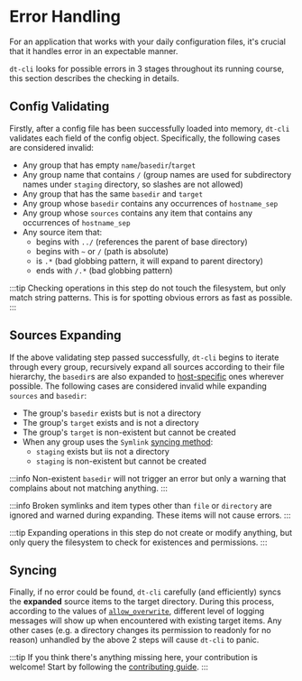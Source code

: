 # Error Handling

For an application that works with your daily configuration files, it's
crucial that it handles error in an expectable manner.

`dt-cli` looks for possible errors in 3 stages throughout its running course,
this section describes the checking in details.

## Config Validating

Firstly, after a config file has been successfully loaded into memory,
`dt-cli` validates each field of the config object.  Specifically, the
following cases are considered invalid:

- Any group that has empty `name`/`basedir`/`target`
- Any group name that contains `/` (group names are used for subdirectory
  names under `staging` directory, so slashes are not allowed)
- Any group that has the same `basedir` and `target`
- Any group whose `basedir` contains any occurrences of `hostname_sep`
- Any group whose `sources` contains any item that contains any occurrences of
  `hostname_sep`
- Any source item that:
  - begins with `../` (references the parent of base directory)
  - begins with `~` or `/` (path is absolute)
  - is `.*` (bad globbing pattern, it will expand to parent directory)
  - ends with `/.*` (bad globbing pattern)

:::tip
Checking operations in this step do not touch the filesystem, but only match
string patterns.  This is for spotting obvious errors as fast as possible.
:::

## Sources Expanding

If the above validating step passed successfully, `dt-cli` begins to iterate
through every group, recursively expand all sources according to their file
hierarchy, the `basedir`s are also expanded to
[host-specific](/features/01-host-specific) ones wherever possible.  The
following cases are considered invalid while expanding `sources` and `basedir`:

- The group's `basedir` exists but is not a directory
- The group's `target` exists and is not a directory
- The group's `target` is non-existent but cannot be created
- When any group uses the `Symlink` [syncing
  method](/config/guide/03-syncing-methods):
  - `staging` exists but iis not a directory
  - `staging` is non-existent but cannot be created

:::info
Non-existent `basedir` will not trigger an error but only a warning that
complains about not matching anything.
:::

:::info
Broken symlinks and item types other than `file` or `directory` are ignored
and warned during expanding.  These items will not cause errors.
:::

:::tip
Expanding operations in this step do not create or modify anything, but only
query the filesystem to check for existences and permissions.
:::

## Syncing

Finally, if no error could be found, `dt-cli` carefully (and efficiently)
syncs the **expanded** source items to the target directory.  During this
process, according to the values of
[`allow_overwrite`](/config/key-references#allow-overwrite-1), different
level of logging messages will show up when encountered with existing target
items. Any other cases (e.g. a directory changes its permission to readonly
for no reason) unhandled by the above 2 steps will cause `dt-cli` to panic.

:::tip
If you think there's anything missing here, your contribution is welcome!
Start by following the [contributing guide](/contributing).
:::

